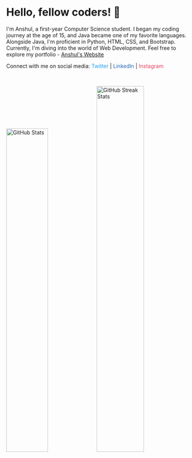 # Hello, fellow coders! 👋

I'm Anshul, a first-year Computer Science student. I began my coding journey at the age of 15, and Java became one of my favorite languages. Alongside Java, I'm proficient in Python, HTML, CSS, and Bootstrap. Currently, I'm diving into the world of Web Development. Feel free to explore my portfolio - [Anshul's Website](https://anshul439.github.io/Personal-Website/)

Connect with me on social media: 
<a href="https://twitter.com/Anshul_439" style="text-decoration: none; color: #1DA1F2;">
   Twitter
</a>
|
<a href="https://www.linkedin.com/in/anshul-wadhwa" style="text-decoration: none; color: #2867B2;">
  LinkedIn
</a>
|
<a href="https://www.instagram.com/anshul_439" style="text-decoration: none; color: #E4405F;">
  Instagram
</a>

<br>

<p>
  <img src="https://github-readme-stats.vercel.app/api?username=Anshul439&show_icons=true&theme=radical" alt="GitHub Stats" style="width: 47%;" />
  <img src="https://github-readme-streak-stats.herokuapp.com/?user=Anshul439&theme=radical" alt="GitHub Streak Stats" style="width: 50%;" />
</p>




<!--START_SECTION:activity-->
<!-- 1. 🎉 Created a new issue in [Dev-Geeks](https://github.com/pranjay-poddar/Dev-Geeks)
2. 💪 Opened a pull request in [my-repo](https://github.com/your-username/my-repo)
3. 🌟 Starred [another-user/repo](https://github.com/another-user/repo)
4. 🗣 Commented on issue [#123](https://github.com/another-user/repo/issues/123)
5. 🚀 Released version 1.0.0 of [my-package](https://github.com/your-username/my-package) -->
<!--END_SECTION:activity-->

